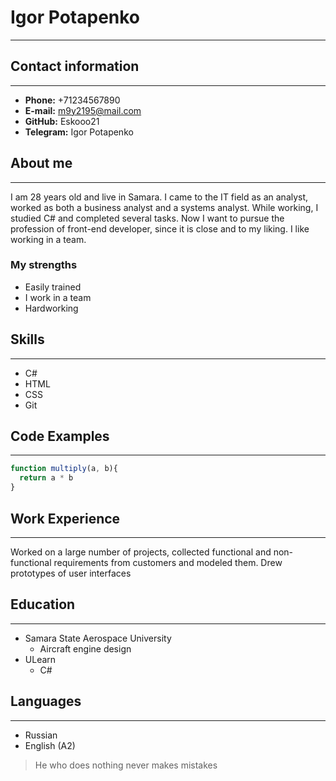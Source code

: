 # Igor Potapenko
---
## Contact information
---
- __Phone:__ +71234567890
- __E-mail:__ m9y2195@mail.com
- __GitHub:__ Eskooo21
- __Telegram:__ Igor Potapenko
## About me
---
I am 28 years old and live in Samara. I came to the IT field as an analyst, worked as both a business analyst and a systems analyst. While working, I studied C# and completed several tasks. Now I want to pursue the profession of front-end developer, since it is close and to my liking. I like working in a team.
### My strengths
* Easily trained
* I work in a team
* Hardworking
## Skills
---
- C#
- HTML
- CSS
- Git
## Code Examples
---
```javascript
function multiply(a, b){
  return a * b
}
```
## Work Experience
---
Worked on a large number of projects, collected functional and non-functional requirements from customers and modeled them. Drew prototypes of user interfaces
## Education
---
* Samara State Aerospace University
    * Aircraft engine design
* ULearn
    * C#
## Languages
---
* Russian
* English (A2)
> He who does nothing never makes mistakes
